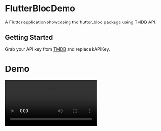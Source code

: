 # FlutterBlocDemo

A Flutter application showcasing the flutter_bloc package using [TMDB](https://www.themoviedb.org/) API.

## Getting Started

Grab your API key from [TMDB](https://www.themoviedb.org/) and replace kAPIKey.

# Demo

![demo](tmdb.mov)
